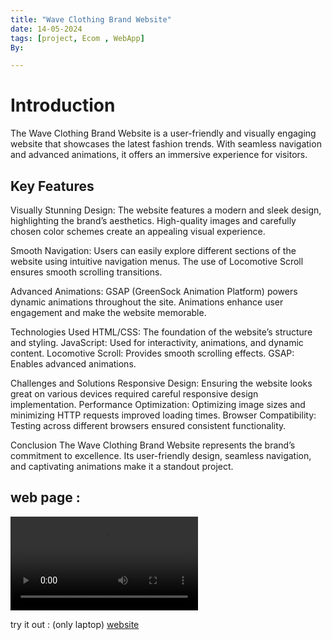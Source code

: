 ```yaml
---
title: "Wave Clothing Brand Website"
date: 14-05-2024
tags: [project, Ecom , WebApp]
By:

---
```


# Introduction

The Wave Clothing Brand Website is a user-friendly and visually engaging website that showcases the latest fashion trends. With seamless navigation and advanced animations, it offers an immersive experience for visitors.

## Key Features

Visually Stunning Design:
The website features a modern and sleek design, highlighting the brand’s aesthetics.
High-quality images and carefully chosen color schemes create an appealing visual experience.

Smooth Navigation:
Users can easily explore different sections of the website using intuitive navigation menus.
The use of Locomotive Scroll ensures smooth scrolling transitions.

Advanced Animations:
GSAP (GreenSock Animation Platform) powers dynamic animations throughout the site.
Animations enhance user engagement and make the website memorable.

Technologies Used
HTML/CSS: The foundation of the website’s structure and styling.
JavaScript: Used for interactivity, animations, and dynamic content.
Locomotive Scroll: Provides smooth scrolling effects.
GSAP: Enables advanced animations.

Challenges and Solutions
Responsive Design: Ensuring the website looks great on various devices required careful responsive design implementation.
Performance Optimization: Optimizing image sizes and minimizing HTTP requests improved loading times.
Browser Compatibility: Testing across different browsers ensured consistent functionality.

Conclusion
The Wave Clothing Brand Website represents the brand’s commitment to excellence. Its user-friendly design, seamless navigation, and captivating animations make it a standout project.

## web page : 
<video controls src="../ecom-clothing.mp4" title="Title"></video>

try it out : (only laptop) [website](https://aditya0419.github.io/Wave-Clothing-Brand-Website-/main.html)